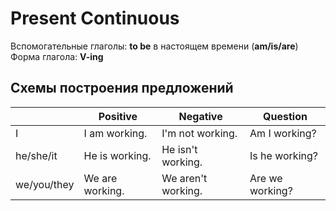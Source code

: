 # Present Continuous

Вспомогательные глаголы: **to be** в настоящем времени (**am/is/are**)
Форма глагола: **V-ing**

## Схемы построения предложений

|             | Positive        | Negative           | Question        |
| ----------- | --------------- | ------------------ | --------------- |
| I           | I am working.   | I'm not working.   | Am I working?   |
| he/she/it   | He is working.  | He isn't working.  | Is he working?  |
| we/you/they | We are working. | We aren't working. | Are we working? |

